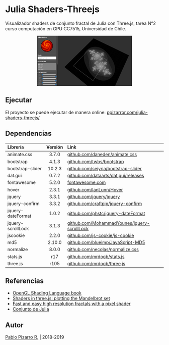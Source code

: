 # Julia Shaders-Threejs

Visualizador shaders de conjunto fractal de Julia con Three.js, tarea N°2 curso computación en GPU CC7515, Universidad de Chile.

<div align="center">
    <img src="https://github.com/ppizarror/ppizarror.github.io/blob/ac5566b1bd7e83bb2e8f9990fdab8fa2a142d96d/resources/images/julia-shaders/main.PNG?raw=true" alt="" width="60%">
</div>

## Ejecutar

El proyecto se puede ejecutar de manera online: [ppizarror.com/julia-shaders-threejs/](https://ppizarror.com/julia-shaders-threejs/)

## Dependencias

| Librería | Versión | Link |
| :-- | :--: | :-- |
| animate.css | 3.7.0 | <a href="https://github.com/daneden/animate.css">github.com/daneden/animate.css</a> |
| bootstrap | 4.1.3 | <a href="https://github.com/twbs/bootstrap">github.com/twbs/bootstrap</a> |
| bootstrap-slider | 10.2.3 | <a href="https://github.com/seiyria/bootstrap-slider">github.com/seiyria/bootstrap-slider</a> |
| dat.gui | 0.7.2 | <a href="https://github.com/dataarts/dat.gui/releases">github.com/dataarts/dat.gui/releases</a> |
| fontawesome | 5.2.0 | <a href="https://fontawesome.com">fontawesome.com</a> |
| hover | 2.3.1 | <a href="https://github.com/IanLunn/Hover">github.com/IanLunn/Hover</a> |
| jquery | 3.3.1 | <a href="https://github.com/jquery/jquery">github.com/jquery/jquery</a> |
| jquery-confirm | 3.3.2 | <a href="https://github.com/craftpip/jquery-confirm">github.com/craftpip/jquery-confirm</a> |
| jquery-dateFormat | 1.0.2 | <a href="https://github.com/phstc/jquery-dateFormat">github.com/phstc/jquery-dateFormat</a> |
| jquery-scrollLock | 3.1.3 | <a href="https://github.com/MohammadYounes/jquery-scrollLock">github.com/MohammadYounes/jquery-scrollLock</a> |
| jscookie | 2.2.0 | <a href="https://github.com/js-cookie/js-cookie">github.com/js-cookie/js-cookie</a> |
| md5 | 2.10.0 | <a href="https://github.com/blueimp/JavaScript-MD5">github.com/blueimp/JavaScript-MD5</a> |
| normalize | 8.0.0 | <a href="https://github.com/necolas/normalize.css">github.com/necolas/normalize.css</a> |
| stats.js | r17 | <a href="https://github.com/mrdoob/stats.js">github.com/mrdoob/stats.js</a> |
| three.js | r105 | <a href="https://github.com/mrdoob/three.js">github.com/mrdoob/three.js</a> |

## Referencias

- [OpenGL Shading Language book](https://www.opengl.org/documentation/books.html#oglsl)
- [Shaders in three.js: plotting the Mandelbrot set](https://pappubahry.com/misc/webgl/mandelbrot)
- [Fast and easy high resolution fractals with a pixel shader](http://nuclear.mutantstargoat.com/articles/sdr_fract)
- [Conjunto de Julia](https://es.wikipedia.org/wiki/Conjunto_de_Julia)

## Autor

[Pablo Pizarro R.](http://ppizarror.com) | 2018-2019
